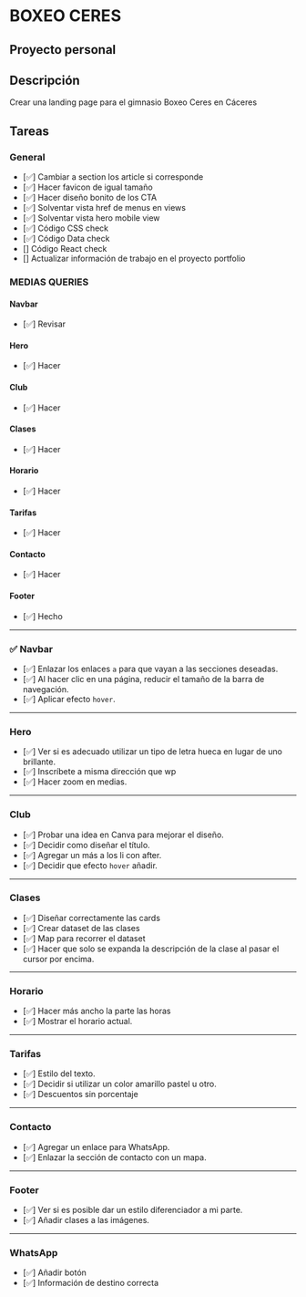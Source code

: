 # BOXEO CERES

## Proyecto personal

## Descripción
Crear una landing page para el gimnasio Boxeo Ceres en Cáceres


## Tareas

### General
- [✅] Cambiar a section los article si corresponde
- [✅] Hacer favicon de igual tamaño
- [✅] Hacer diseño bonito de los CTA
- [✅] Solventar vista href de menus en views
- [✅] Solventar vista hero mobile view
- [✅] Código CSS check
- [✅] Código Data check
- [] Código React check
- [] Actualizar información de trabajo en el proyecto portfolio

### MEDIAS QUERIES

#### Navbar
- [✅] Revisar

#### Hero
- [✅] Hacer

#### Club
- [✅] Hacer

#### Clases
- [✅] Hacer

#### Horario
- [✅] Hacer

#### Tarifas
- [✅] Hacer

#### Contacto
- [✅] Hacer

#### Footer
- [✅] Hecho

---

### ✅ Navbar
- [✅] Enlazar los enlaces `a` para que vayan a las secciones deseadas.
- [✅] Al hacer clic en una página, reducir el tamaño de la barra de navegación.
- [✅] Aplicar efecto `hover`.


---

### Hero
- [✅] Ver si es adecuado utilizar un tipo de letra hueca en lugar de uno brillante.
- [✅] Inscríbete a misma dirección que wp
- [✅] Hacer zoom en medias.

---

### Club
- [✅] Probar una idea en Canva para mejorar el diseño.
- [✅] Decidir como diseñar el título.
- [✅] Agregar un más a los li con after.
- [✅] Decidir que efecto `hover` añadir.

---

### Clases
- [✅] Diseñar correctamente las cards
- [✅] Crear dataset de las clases
- [✅] Map para recorrer el dataset
- [✅] Hacer que solo se expanda la descripción de la clase al pasar el cursor por encima.

---

### Horario
- [✅] Hacer más ancho la parte las horas
- [✅] Mostrar el horario actual.

---

### Tarifas
- [✅] Estilo del texto.
- [✅] Decidir si utilizar un color amarillo pastel u otro.
- [✅] Descuentos sin porcentaje

---

### Contacto
- [✅] Agregar un enlace para WhatsApp.
- [✅] Enlazar la sección de contacto con un mapa.

---

### Footer
- [✅] Ver si es posible dar un estilo diferenciador a mi parte.
- [✅] Añadir clases a las imágenes.

---

### WhatsApp
- [✅] Añadir botón
- [✅] Información de destino correcta